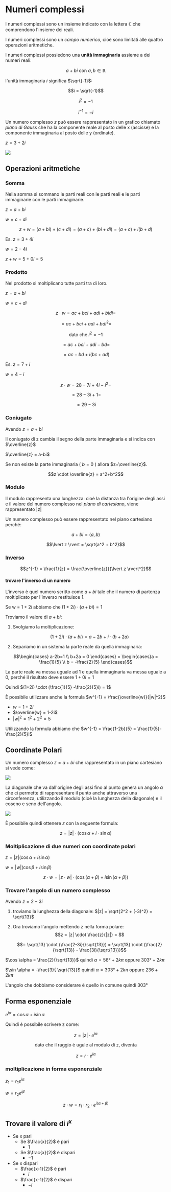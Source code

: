 ﻿# Numeri complessi
I numeri complessi sono un insieme indicato con la lettera $\mathbb{C}$ che comprendono l'insieme dei reali.

I numeri complessi sono un *campo numerico*, cioè sono limitati alle quattro operazioni aritmetiche.

I numeri complessi possiedono una **unità immaginaria** assieme a dei numeri reali:

$$a+bi \text{ con } a,b \in \mathbb{R}$$

l'unità immaginaria $i$ significa $\sqrt{-1}$:

$$i = \sqrt{-1}$$

$$i^2 = -1$$

$$i^{-1} = -i$$

Un numero complesso $z$ può essere rappresentato in un grafico chiamato *piano di Gauss* che ha la componente reale al posto delle x (ascisse) e la componente immaginaria al posto delle y (ordinate).

$z = 3+2i$

![](https://i.ibb.co/S6vNjHg/gauss.png)

## Operazioni aritmetiche

### Somma

Nella somma si sommano le parti reali con le parti reali e le parti immaginarie con le parti immaginarie.

$z = a+bi$

$w = c+di$

$$z+w=(a+bi) + (c+di) = (a+c) + (bi + di) = (a+c) + i(b+d)$$

Es.
$z = 3+4i$

$w = 2-4i$

$z + w = 5+0i = 5$

### Prodotto

Nel prodotto si moltiplicano tutte parti tra di loro.

$z = a+bi$

$w = c+di$

$$z \cdot w = ac + bci + adi + bidi =$$

$$= ac + bci + adi + bdi^2 =$$

$$\text{dato che } i^2 = -1$$

$$= ac + bci + adi - bd =$$

$$= ac -bd + i(bc + ad)$$

Es.
$z = 7+i$

$w = 4-i$

$$z \cdot w = 28 - 7i + 4i - i^2 =$$

$$= 28 - 3i +1 =$$

$$= 29 - 3i$$

### Coniugato

Avendo $z = a+bi$

Il coniugato di z cambia il segno della parte immaginaria e si indica con $\overline{z}$

$\overline{z} = a-bi$

Se non esiste la parte immaginaria ( $b=0$ ) allora $z=\overline{z}$.

$$z \cdot \overline{z} = a^2+b^2$$


### Modulo

Il modulo rappresenta una lunghezza: cioè la distanza tra l'origine degli assi e il valore del numero complesso nel *piano di cartesiano*, viene rappresentato $\lvert z \rvert$

Un numero complesso può essere rappresentato nel piano cartesiano perché:

$$a+bi = (a,b)$$

$$\lvert z \rvert = \sqrt{a^2 + b^2}$$

### Inverso

$$z^{-1} = \frac{1}{z} = \frac{\overline{z}}{\lvert z \rvert^2}$$

#### trovare l'inverso di un numero

L'inverso è quel numero scritto come $a +bi$ tale che il numero di partenza moltiplicato per l'inverso restituisce 1.

Se w = $1+2i$ abbiamo che $(1+2i) \cdot (a+bi) = 1$

Troviamo il valore di $a+bi$:

1. Svolgiamo la moltiplicazione:

	$$(1+2i) \cdot (a+bi) = a-2b+i \cdot (b+2a)$$

2. Separiamo in un sistema la parte reale da quella immaginaria:

$$\begin{cases} a-2b=1 \\ b+2a = 0 \end{cases} = \begin{cases}a = \frac{1}{5} \\ b = -\frac{2}{5} \end{cases}$$

La parte reale va messa uguale ad 1 e quella immaginaria va messa uguale a 0, perché il risultato deve essere $1+0i = 1$

Quindi $(1+2i) \cdot (\frac{1}{5} -\frac{2}{5}i) = 1$

È possibile utilizzare anche la formula $w^{-1} = \frac{\overline{w}}{|w|^2}$

- $w = 1+2i$
- $\overline{w} = 1-2i$
- $|w|^2 = 1^2 + 2^2 = 5$

Utilizzando la formula abbiamo che $w^{-1} = \frac{1-2b}{5} = \frac{1}{5}-\frac{2}{5}i$

## Coordinate Polari

Un numero complesso $z = a+bi$ che rappresentato in un piano cartesiano si vede come: 

![](https://i.ibb.co/S6vNjHg/gauss.png)

La diagonale che va dall'origine degli assi fino al punto genera un angolo $\alpha$ che ci permette di rappresentare il punto anche attraverso una circonferenza, utilizzando il modulo (cioè la lunghezza della diagonale) e il coseno e seno dell'angolo.

![](https://i.ibb.co/6rhGMxz/cerchiobello.png)

È possibile quindi ottenere $z$ con la seguente formula:

$$z = |z| \cdot (\cos \alpha  + i \cdot \sin \alpha)$$

### Moltiplicazione di due numeri con coordinate polari

$z = |z| (\cos \alpha + i \sin \alpha)$

$w= |w| (\cos \beta + i \sin \beta)$

$$z \cdot w = |z \cdot w| \cdot (\cos(\alpha + \beta) + i \sin(\alpha + \beta))$$

### Trovare l'angolo di un numero complesso

Avendo $z = 2-3i$

1. troviamo la lunghezza della diagonale: $|z| = \sqrt{2^2 + (-3)^2} = \sqrt{13}$
2. Ora troviamo l'angolo mettendo z nella forma polare:
	$$z = |z| \cdot \frac{z}{|z|} = $$

	$$= \sqrt{13} \cdot (\frac{2-3i}{\sqrt{13}}) = \sqrt{13} \cdot (\frac{2}{\sqrt{13}} - \frac{3i}{\sqrt{13}})$$

$\cos \alpha = \frac{2}{\sqrt{13}}$ quindi $\alpha = 56° + 2k\pi \text{ oppure } 303° + 2k\pi$

$\sin \alpha = -\frac{3}{ \sqrt{13}}$ quindi $\alpha = 303° + 2k\pi \text{ oppure } 236 + 2k\pi$

L'angolo che dobbiamo considerare è quello in comune quindi $303°$

## Forma esponenziale

$e^{i \alpha} = \cos \alpha + i \sin \alpha$

Quindi è possibile scrivere z come:

$$z = |z| \cdot e^{i\alpha}$$

$$\text {dato che il raggio è ugule al modulo di z, diventa}$$

$$z = r \cdot e^{i\alpha}$$

### moltiplicazione in forma esponenziale

$z_1 = r_1e^{i \alpha}$

$w = r_2e^{i \beta}$

$$z \cdot w = r_1 \cdot r_2 \cdot e^{i( \alpha + \beta)}$$

## Trovare il valore di $i^x$

- Se x pari
	- Se $\frac{x}{2}$ è pari
		- $1$
	- Se $\frac{x}{2}$ è dispari
		- $-1$
- Se x dispari
	- $\frac{x-1}{2}$ è pari 
		- $i$
	- $\frac{x-1}{2}$ è dispari
		- $-i$
